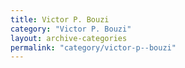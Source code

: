 ```yaml
---
title: Victor P. Bouzi
category: "Victor P. Bouzi"
layout: archive-categories
permalink: "category/victor-p--bouzi"
---
```

